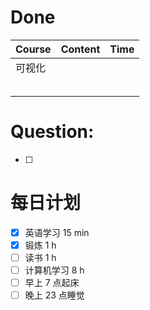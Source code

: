# Done
| Course | Content | Time |
| ------ | ------- | ---- |
| 可视化    |         |      |
|        |         |      |
|        |         |      |
|        |         |      |
|        |         |      |
|        |         |      |

# Question:
- [ ]  

# 每日计划

- [x] 英语学习 15 min
- [x] 锻炼 1 h
- [ ] 读书 1 h
- [ ] 计算机学习 8 h
- [ ] 早上 7 点起床
- [ ] 晚上 23 点睡觉